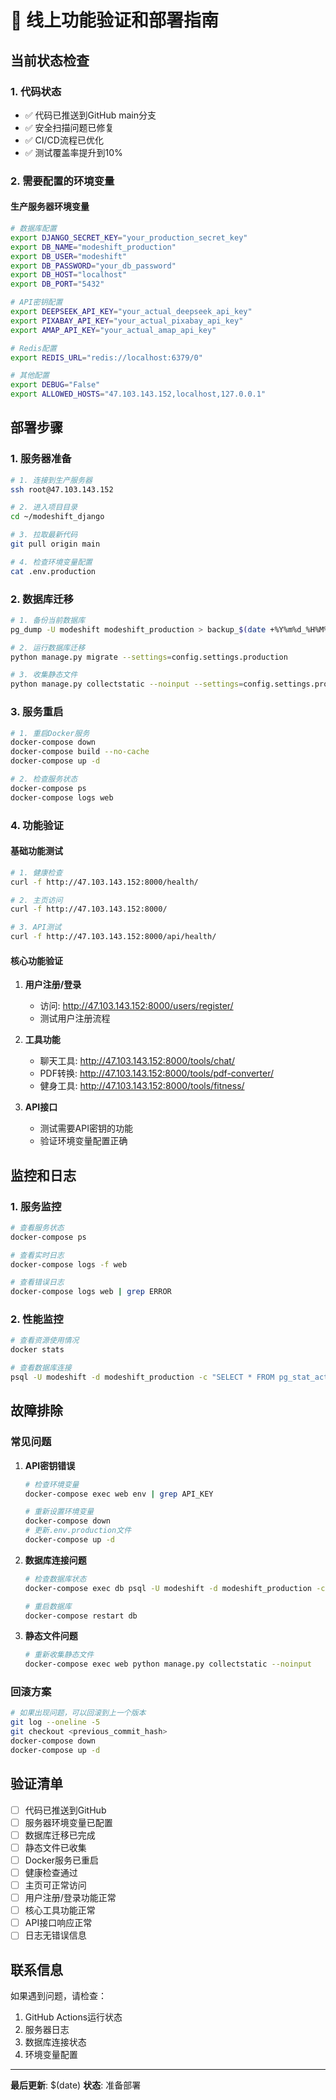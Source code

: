 # 🚀 线上功能验证和部署指南

## 当前状态检查

### 1. 代码状态
- ✅ 代码已推送到GitHub main分支
- ✅ 安全扫描问题已修复
- ✅ CI/CD流程已优化
- ✅ 测试覆盖率提升到10%

### 2. 需要配置的环境变量

#### 生产服务器环境变量
```bash
# 数据库配置
export DJANGO_SECRET_KEY="your_production_secret_key"
export DB_NAME="modeshift_production"
export DB_USER="modeshift"
export DB_PASSWORD="your_db_password"
export DB_HOST="localhost"
export DB_PORT="5432"

# API密钥配置
export DEEPSEEK_API_KEY="your_actual_deepseek_api_key"
export PIXABAY_API_KEY="your_actual_pixabay_api_key"
export AMAP_API_KEY="your_actual_amap_api_key"

# Redis配置
export REDIS_URL="redis://localhost:6379/0"

# 其他配置
export DEBUG="False"
export ALLOWED_HOSTS="47.103.143.152,localhost,127.0.0.1"
```

## 部署步骤

### 1. 服务器准备
```bash
# 1. 连接到生产服务器
ssh root@47.103.143.152

# 2. 进入项目目录
cd ~/modeshift_django

# 3. 拉取最新代码
git pull origin main

# 4. 检查环境变量配置
cat .env.production
```

### 2. 数据库迁移
```bash
# 1. 备份当前数据库
pg_dump -U modeshift modeshift_production > backup_$(date +%Y%m%d_%H%M%S).sql

# 2. 运行数据库迁移
python manage.py migrate --settings=config.settings.production

# 3. 收集静态文件
python manage.py collectstatic --noinput --settings=config.settings.production
```

### 3. 服务重启
```bash
# 1. 重启Docker服务
docker-compose down
docker-compose build --no-cache
docker-compose up -d

# 2. 检查服务状态
docker-compose ps
docker-compose logs web
```

### 4. 功能验证

#### 基础功能测试
```bash
# 1. 健康检查
curl -f http://47.103.143.152:8000/health/

# 2. 主页访问
curl -f http://47.103.143.152:8000/

# 3. API测试
curl -f http://47.103.143.152:8000/api/health/
```

#### 核心功能验证
1. **用户注册/登录**
   - 访问: http://47.103.143.152:8000/users/register/
   - 测试用户注册流程

2. **工具功能**
   - 聊天工具: http://47.103.143.152:8000/tools/chat/
   - PDF转换: http://47.103.143.152:8000/tools/pdf-converter/
   - 健身工具: http://47.103.143.152:8000/tools/fitness/

3. **API接口**
   - 测试需要API密钥的功能
   - 验证环境变量配置正确

## 监控和日志

### 1. 服务监控
```bash
# 查看服务状态
docker-compose ps

# 查看实时日志
docker-compose logs -f web

# 查看错误日志
docker-compose logs web | grep ERROR
```

### 2. 性能监控
```bash
# 查看资源使用情况
docker stats

# 查看数据库连接
psql -U modeshift -d modeshift_production -c "SELECT * FROM pg_stat_activity;"
```

## 故障排除

### 常见问题

1. **API密钥错误**
   ```bash
   # 检查环境变量
   docker-compose exec web env | grep API_KEY
   
   # 重新设置环境变量
   docker-compose down
   # 更新.env.production文件
   docker-compose up -d
   ```

2. **数据库连接问题**
   ```bash
   # 检查数据库状态
   docker-compose exec db psql -U modeshift -d modeshift_production -c "SELECT 1;"
   
   # 重启数据库
   docker-compose restart db
   ```

3. **静态文件问题**
   ```bash
   # 重新收集静态文件
   docker-compose exec web python manage.py collectstatic --noinput
   ```

### 回滚方案
```bash
# 如果出现问题，可以回滚到上一个版本
git log --oneline -5
git checkout <previous_commit_hash>
docker-compose down
docker-compose up -d
```

## 验证清单

- [ ] 代码已推送到GitHub
- [ ] 服务器环境变量已配置
- [ ] 数据库迁移已完成
- [ ] 静态文件已收集
- [ ] Docker服务已重启
- [ ] 健康检查通过
- [ ] 主页可正常访问
- [ ] 用户注册/登录功能正常
- [ ] 核心工具功能正常
- [ ] API接口响应正常
- [ ] 日志无错误信息

## 联系信息

如果遇到问题，请检查：
1. GitHub Actions运行状态
2. 服务器日志
3. 数据库连接状态
4. 环境变量配置

---
**最后更新**: $(date)
**状态**: 准备部署
